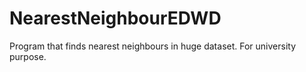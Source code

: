 # NearestNeighbourEDWD

Program that finds nearest neighbours in huge dataset. For university purpose.
